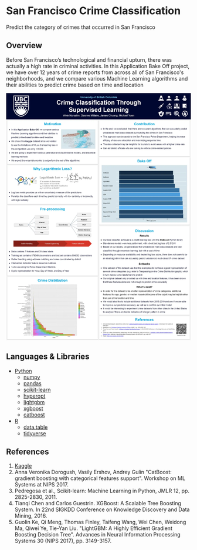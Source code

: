 # San Francisco Crime Classification 
Predict the category of crimes that occurred in San Francisco

## Overview
Before San Francisco’s technological and financial upturn, there was actually a high rate in criminal activities. In this Application Bake Off project, we have over 12 years of crime reports from across all of San Francisco's neighborhoods, and we compare various Machine Learning algorithms and their abilities to predict crime based on time and location 

![poster](./sf-crime.webp)

## Languages & Libraries
* [Python](https://www.python.org)
  * [numpy](https://numpy.org)
  * [pandas](https://pandas.pydata.org)
  * [scikit-learn](https://scikit-learn.org)
  * [hyperopt](https://github.com/hyperopt/hyperopt)
  * [lightgbm](https://lightgbm.readthedocs.io/en/latest/Python-Intro.html)
  * [xgboost](https://xgboost.readthedocs.io/en/latest/python/index.html)
  * [catboost](https://catboost.ai/docs/concepts/python-installation.html)
* [R](https://www.r-project.org/)
  * [data.table](https://github.com/Rdatatable/data.table)
  * [tidyverse](https://www.tidyverse.org/)

## References
1. [Kaggle](https://www.kaggle.com/c/sf-crime/overview)
2. Anna Veronika Dorogush, Vasily Ershov, Andrey Gulin "CatBoost: gradient boosting with categorical features support". Workshop on ML Systems at NIPS 2017. 
3. Pedregosa et al., Scikit-learn: Machine Learning in Python, JMLR 12, pp. 2825-2830, 2011.
4. Tianqi Chen and Carlos Guestrin. XGBoost: A Scalable Tree Boosting System. In 22nd SIGKDD Conference on Knowledge Discovery and Data Mining, 2016.
5. Guolin Ke, Qi Meng, Thomas Finley, Taifeng Wang, Wei Chen, Weidong Ma, Qiwei Ye, Tie-Yan Liu. "LightGBM: A Highly Efficient Gradient Boosting Decision Tree". Advances in Neural Information Processing Systems 30 (NIPS 2017), pp. 3149-3157. 

